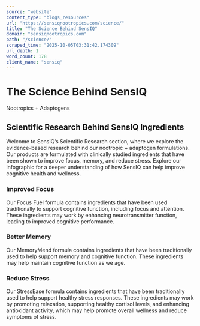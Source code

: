 ```yaml
---
source: "website"
content_type: "blogs_resources"
url: "https://sensiqnootropics.com/science/"
title: "The Science Behind SensIQ"
domain: "sensiqnootropics.com"
path: "/science/"
scraped_time: "2025-10-05T03:31:42.174309"
url_depth: 1
word_count: 178
client_name: "sensiq"
---
```


# The Science Behind SensIQ
Nootropics + Adaptogens

## Scientific Research Behind SensIQ Ingredients

Welcome to SensIQ’s Scientific Research section, where we explore the evidence-based research behind our nootropic + adaptogen formulations. Our products are formulated with clinically studied ingredients that have been shown to improve focus, memory, and reduce stress. Explore our infographic for a deeper understanding of how SensIQ can help improve cognitive health and wellness.

### Improved Focus

Our Focus Fuel formula contains ingredients that have been used traditionally to support cognitive function, including focus and attention. These ingredients may work by enhancing neurotransmitter function, leading to improved cognitive performance.

### Better Memory

Our MemoryMend formula contains ingredients that have been traditionally used to help support memory and cognitive function. These ingredients may help maintain cognitive function as we age.

### Reduce Stress

Our StressEase formula contains ingredients that have been traditionally used to help support healthy stress responses. These ingredients may work by promoting relaxation, supporting healthy cortisol levels, and enhancing antioxidant activity, which may help promote overall wellness and reduce symptoms of stress.